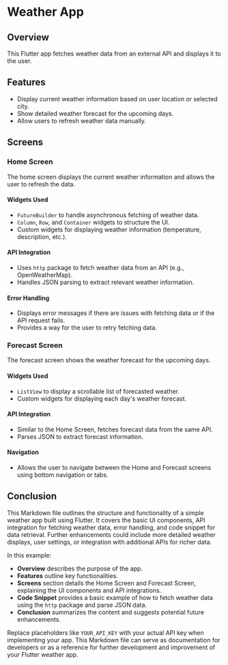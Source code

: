 
# Weather App

## Overview
This Flutter app fetches weather data from an external API and displays it to the user.

## Features
- Display current weather information based on user location or selected city.
- Show detailed weather forecast for the upcoming days.
- Allow users to refresh weather data manually.

## Screens
### Home Screen
The home screen displays the current weather information and allows the user to refresh the data.

#### Widgets Used
- `FutureBuilder` to handle asynchronous fetching of weather data.
- `Column`, `Row`, and `Container` widgets to structure the UI.
- Custom widgets for displaying weather information (temperature, description, etc.).

#### API Integration
- Uses `http` package to fetch weather data from an API (e.g., OpenWeatherMap).
- Handles JSON parsing to extract relevant weather information.

#### Error Handling
- Displays error messages if there are issues with fetching data or if the API request fails.
- Provides a way for the user to retry fetching data.

### Forecast Screen
The forecast screen shows the weather forecast for the upcoming days.

#### Widgets Used
- `ListView` to display a scrollable list of forecasted weather.
- Custom widgets for displaying each day's weather forecast.

#### API Integration
- Similar to the Home Screen, fetches forecast data from the same API.
- Parses JSON to extract forecast information.

#### Navigation
- Allows the user to navigate between the Home and Forecast screens using bottom navigation or tabs.


## Conclusion
This Markdown file outlines the structure and functionality of a simple weather app built using Flutter. It covers the basic UI components, API integration for fetching weather data, error handling, and code snippet for data retrieval. Further enhancements could include more detailed weather displays, user settings, or integration with additional APIs for richer data.


In this example:

- **Overview** describes the purpose of the app.
- **Features** outline key functionalities.
- **Screens** section details the Home Screen and Forecast Screen, explaining the UI components and API integrations.
- **Code Snippet** provides a basic example of how to fetch weather data using the `http` package and parse JSON data.
- **Conclusion** summarizes the content and suggests potential future enhancements.

Replace placeholders like `YOUR_API_KEY` with your actual API key when implementing your app. This Markdown file can serve as documentation for developers or as a reference for further development and improvement of your Flutter weather app.